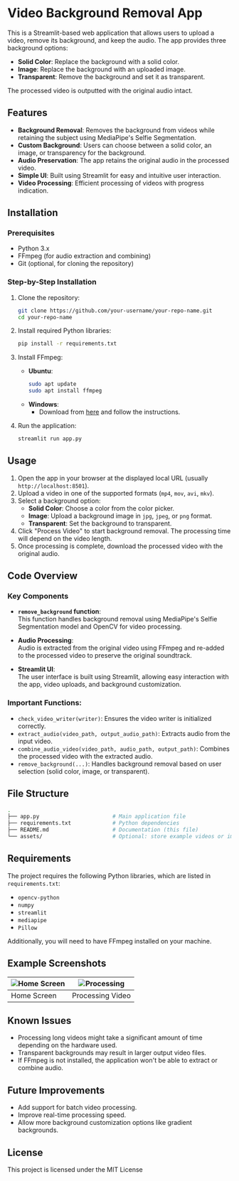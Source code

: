 # Video Background Removal App

This is a Streamlit-based web application that allows users to upload a video, remove its background, and keep the audio. The app provides three background options:
- **Solid Color**: Replace the background with a solid color.
- **Image**: Replace the background with an uploaded image.
- **Transparent**: Remove the background and set it as transparent.

The processed video is outputted with the original audio intact.

## Features

- **Background Removal**: Removes the background from videos while retaining the subject using MediaPipe's Selfie Segmentation.
- **Custom Background**: Users can choose between a solid color, an image, or transparency for the background.
- **Audio Preservation**: The app retains the original audio in the processed video.
- **Simple UI**: Built using Streamlit for easy and intuitive user interaction.
- **Video Processing**: Efficient processing of videos with progress indication.

## Installation

### Prerequisites
- Python 3.x
- FFmpeg (for audio extraction and combining)
- Git (optional, for cloning the repository)

### Step-by-Step Installation

1. Clone the repository:
    ```bash
    git clone https://github.com/your-username/your-repo-name.git
    cd your-repo-name
    ```

2. Install required Python libraries:
    ```bash
    pip install -r requirements.txt
    ```

3. Install FFmpeg:
    - **Ubuntu**:  
      ```bash
      sudo apt update
      sudo apt install ffmpeg
      ```
    - **Windows**:
      - Download from [here](https://ffmpeg.org/download.html) and follow the instructions.

4. Run the application:
    ```bash
    streamlit run app.py
    ```

## Usage

1. Open the app in your browser at the displayed local URL (usually `http://localhost:8501`).
2. Upload a video in one of the supported formats (`mp4`, `mov`, `avi`, `mkv`).
3. Select a background option:
    - **Solid Color**: Choose a color from the color picker.
    - **Image**: Upload a background image in `jpg`, `jpeg`, or `png` format.
    - **Transparent**: Set the background to transparent.
4. Click "Process Video" to start background removal. The processing time will depend on the video length.
5. Once processing is complete, download the processed video with the original audio.

## Code Overview

### Key Components
- **`remove_background` function**:  
  This function handles background removal using MediaPipe's Selfie Segmentation model and OpenCV for video processing.
  
- **Audio Processing**:  
  Audio is extracted from the original video using FFmpeg and re-added to the processed video to preserve the original soundtrack.

- **Streamlit UI**:  
  The user interface is built using Streamlit, allowing easy interaction with the app, video uploads, and background customization.

### Important Functions:
- `check_video_writer(writer)`: Ensures the video writer is initialized correctly.
- `extract_audio(video_path, output_audio_path)`: Extracts audio from the input video.
- `combine_audio_video(video_path, audio_path, output_path)`: Combines the processed video with the extracted audio.
- `remove_background(...)`: Handles background removal based on user selection (solid color, image, or transparent).

## File Structure

```bash
.
├── app.py                       # Main application file
├── requirements.txt             # Python dependencies
├── README.md                    # Documentation (this file)
└── assets/                      # Optional: store example videos or images for demos
```

## Requirements

The project requires the following Python libraries, which are listed in `requirements.txt`:
- `opencv-python`
- `numpy`
- `streamlit`
- `mediapipe`
- `Pillow`

Additionally, you will need to have FFmpeg installed on your machine.

## Example Screenshots

| ![Home Screen](https://via.placeholder.com/300x200) | ![Processing](https://via.placeholder.com/300x200) |
|-----------------------------------------------------|----------------------------------------------------|
| Home Screen                                         | Processing Video                                   |

## Known Issues

- Processing long videos might take a significant amount of time depending on the hardware used.
- Transparent backgrounds may result in larger output video files.
- If FFmpeg is not installed, the application won't be able to extract or combine audio.

## Future Improvements

- Add support for batch video processing.
- Improve real-time processing speed.
- Allow more background customization options like gradient backgrounds.

## License

This project is licensed under the MIT License
